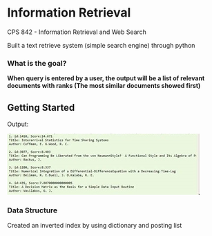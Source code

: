 # Information Retrieval

CPS 842 - Information Retrieval and Web Search

Built a text retrieve system (simple search engine) through python 

### What is the goal?
**When query is entered by a user, the output will be a list of relevant documents with ranks (The most similar documents showed first)**


## Getting Started

Output:

![alt text](https://github.com/wing9413/Python_InformationRetrieval/blob/master/Pictures/output.jpg)


### Data Structure

Created an inverted index by using dictionary and posting list






